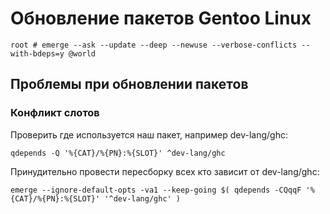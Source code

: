 # Обновление пакетов Gentoo Linux
```console
root # emerge --ask --update --deep --newuse --verbose-conflicts --with-bdeps=y @world
```
## Проблемы при обновлении пакетов
### Конфликт слотов
Проверить где используется наш пакет, например dev-lang/ghc:

```console
qdepends -Q '%{CAT}/%{PN}:%{SLOT}' ^dev-lang/ghc
```

Принудительно провести пересборку всех кто зависит от dev-lang/ghc:

```console
emerge --ignore-default-opts -va1 --keep-going $( qdepends -CQqqF '%{CAT}/%{PN}:%{SLOT}' '^dev-lang/ghc' )
```
